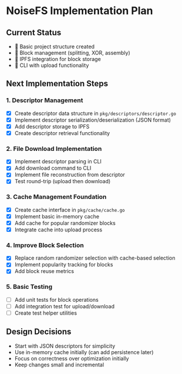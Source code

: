 # NoiseFS Implementation Plan

## Current Status
-  Basic project structure created
-  Block management (splitting, XOR, assembly)
-  IPFS integration for block storage
-  CLI with upload functionality

## Next Implementation Steps

### 1. Descriptor Management
- [x] Create descriptor data structure in `pkg/descriptors/descriptor.go`
- [x] Implement descriptor serialization/deserialization (JSON format)
- [x] Add descriptor storage to IPFS
- [x] Create descriptor retrieval functionality

### 2. File Download Implementation
- [x] Implement descriptor parsing in CLI
- [x] Add download command to CLI
- [x] Implement file reconstruction from descriptor
- [x] Test round-trip (upload then download)

### 3. Cache Management Foundation
- [x] Create cache interface in `pkg/cache/cache.go`
- [x] Implement basic in-memory cache
- [x] Add cache for popular randomizer blocks
- [x] Integrate cache into upload process

### 4. Improve Block Selection
- [x] Replace random randomizer selection with cache-based selection
- [x] Implement popularity tracking for blocks
- [x] Add block reuse metrics

### 5. Basic Testing
- [ ] Add unit tests for block operations
- [ ] Add integration test for upload/download
- [ ] Create test helper utilities

## Design Decisions
- Start with JSON descriptors for simplicity
- Use in-memory cache initially (can add persistence later)
- Focus on correctness over optimization initially
- Keep changes small and incremental